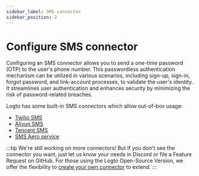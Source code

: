 ```yaml
---
sidebar_label: SMS connector
sidebar_position: 2
---
```


# Configure SMS connector

Configuring an SMS connector allows you to send a one-time password (OTP) to the user's phone number. This passwordless authentication mechanism can be utilized in various scenarios, including sign-up, sign-in, forgot password, and link-account processes, to validate the user's identity. It streamlines user authentication and enhances security by minimizing the risk of password-related breaches.

Logto has some built-in SMS connectors which allow out-of-box usage:

- [Twilio SMS](https://github.com/logto-io/logto/tree/master/packages/connectors/connector-twilio-sms)
- [Aliyun SMS](https://github.com/logto-io/logto/tree/master/packages/connectors/connector-aliyun-sms)
- [Tencent SMS](https://github.com/logto-io/logto/tree/master/packages/connectors/connector-tencent-sms)
- [SMS Aero service](https://github.com/logto-io/logto/tree/master/packages/connectors/connector-smsaero)

:::tip
We're still working on more connectors! But If you don't see the connector you want, just let us know your needs in Discord or file a Feature Request on GitHub.
For those using the Logto Open-Source Version, we offer the flexibility to [create your own connector](../../configure-connectors/create-your-connector/README.md) to extend.
:::
